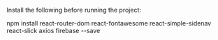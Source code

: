 Install the following before running the project:

npm install react-router-dom react-fontawesome react-simple-sidenav react-slick axios firebase --save